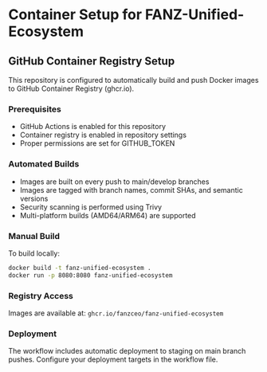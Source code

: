 # Container Setup for FANZ-Unified-Ecosystem

## GitHub Container Registry Setup

This repository is configured to automatically build and push Docker images to GitHub Container Registry (ghcr.io).

### Prerequisites
- GitHub Actions is enabled for this repository
- Container registry is enabled in repository settings
- Proper permissions are set for GITHUB_TOKEN

### Automated Builds
- Images are built on every push to main/develop branches  
- Images are tagged with branch names, commit SHAs, and semantic versions
- Security scanning is performed using Trivy
- Multi-platform builds (AMD64/ARM64) are supported

### Manual Build
To build locally:
```bash
docker build -t fanz-unified-ecosystem .
docker run -p 8080:8080 fanz-unified-ecosystem
```

### Registry Access
Images are available at: `ghcr.io/fanzceo/fanz-unified-ecosystem`

### Deployment
The workflow includes automatic deployment to staging on main branch pushes.
Configure your deployment targets in the workflow file.
